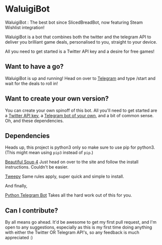 # WaluigiBot


WaluigiBot : The best bot since SlicedBreadBot, now featuring Steam Wishlist integration!

WaluigiBot is a bot that combines both the twitter and the telegram API to deliver you brilliant game deals, personalised to you, straight to your device.

All you need to get started is a Twitter API key and a desire for free games!

Want to have a go?
-----

WaluigiBot is up and running! Head on over to [Telegram](https://t.me/WaluigiBot) and type /start and wait for the deals to roll in!

Want to create your own version?
-----
You can create your own spinoff of this bot. All you'll need to get started are a [Twitter API key](https://developer.twitter.com/), a [Telegram bot of your own](https://telegram.org/blog/bot-revolution), and a bit of common sense. Oh, and these dependencies.

Dependencies
-----

Heads up, this project is python3 only so make sure to use pip for python3.(This might mean using `pip3` instead of `pip`.)

[Beautiful Soup 4](https://www.crummy.com/software/BeautifulSoup/bs4/doc/) Just head on over to the site and follow the install instructions. Couldn't be easier.

[Tweepy](http://www.tweepy.org/) Same rules apply, super quick and simple to install.

And finally,

[Python Telegram Bot](https://pypi.python.org/pypi/python-telegram-bot) Takes all the hard work out of this for you.

Can I contribute?
-----

By all means go ahead. It'd be awesome to get my first pull request, and I'm open to any suggestions, especially as this is my first time doing anything with either the Twitter OR Telegram API's, so any feedback is much appreciated :)
